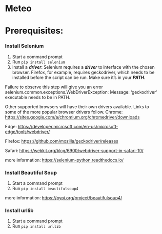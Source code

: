 # Meteo

# Prerequisites:

### Install Selenium 
1. Start a command prompt
2. Run `pip install selenium`
3. install a ***driver***:
Selenium requires a ***driver*** to interface with the chosen browser. 
Firefox, for example, requires geckodriver, which needs to be installed before the script can be run. 
Make sure it’s in your ***PATH***.

Failure to observe this step will give you an error selenium.common.exceptions.WebDriverException: Message: ‘geckodriver’ executable needs to be in PATH.

Other supported browsers will have their own drivers available. 
Links to some of the more popular browser drivers follow.
Chrome:     https://sites.google.com/a/chromium.org/chromedriver/downloads

Edge: 	https://developer.microsoft.com/en-us/microsoft-edge/tools/webdriver/

Firefox: 	https://github.com/mozilla/geckodriver/releases

Safari: 	https://webkit.org/blog/6900/webdriver-support-in-safari-10/


more information: https://selenium-python.readthedocs.io/

### Install Beautiful Soup 
1. Start a command prompt
2. Run `pip install beautifulsoup4`

more information: https://pypi.org/project/beautifulsoup4/

### Install urllib
1. Start a command prompt
2. Run `pip install urllib`
